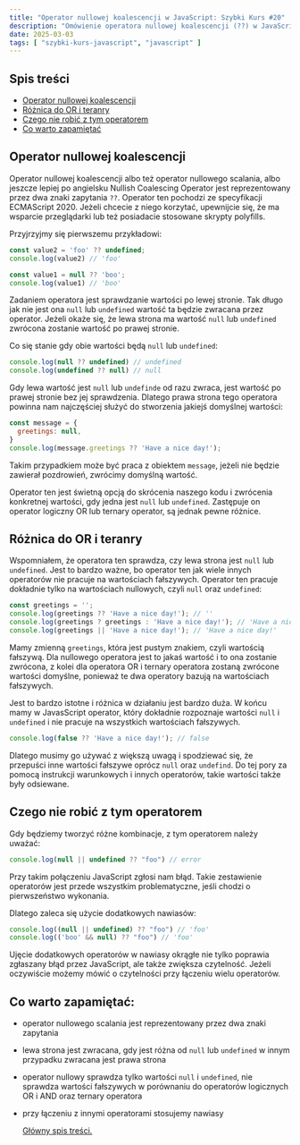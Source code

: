```yaml
---
title: "Operator nullowej koalescencji w JavaScript: Szybki Kurs #20"
description: "Omówienie operatora nullowej koalescencji (??) w JavaScript."
date: 2025-03-03
tags: [ "szybki-kurs-javascript", "javascript" ]
---
```


## Spis treści
* [Operator nullowej koalescencji](#operator-nullowej-koalescencji)
* [Różnica do OR i teranry](#roznica-do-or-i-teranry)
* [Czego nie robić z tym operatorem](#czego-nie-robic-z-tym-operatorem)
* [Co warto zapamiętać](#co-warto-zapamietac)

## <span id="operator-nullowej-koalescencji">Operator nullowej koalescencji</span>

Operator nullowej koalescencji albo też operator nullowego scalania, albo jeszcze lepiej po angielsku Nullish Coalescing Operator jest reprezentowany przez dwa znaki zapytania `??`. Operator ten pochodzi ze specyfikacji ECMAScript 2020. Jeżeli chcecie z niego korzytać, upewnijcie się, że ma wsparcie
przeglądarki lub też posiadacie stosowane skrypty polyfills.

Przyjrzyjmy się pierwszemu przykładowi:

```js
const value2 = 'foo' ?? undefined;
console.log(value2) // 'foo'

const value1 = null ?? 'boo';
console.log(value1) // 'boo'
```

Zadaniem operatora jest sprawdzanie wartości po lewej stronie. Tak długo jak nie jest ona `null` lub `undefined` wartość ta będzie zwracana przez operator. Jeżeli okaże się, że lewa strona ma wartość `null`  lub `undefined` zwrócona zostanie wartość po prawej stronie.

Co się stanie gdy obie wartości będą `null` lub `undefined`:

```js
console.log(null ?? undefined) // undefined
console.log(undefined ?? null) // null
```

Gdy lewa wartość jest `null` lub `undefinde` od razu zwraca, jest wartość po prawej stronie bez jej sprawdzenia. Dlatego prawa strona tego operatora powinna nam najczęściej służyć do stworzenia jakiejś domyślnej wartości:

```js
const message = {
  greetings: null,
}
console.log(message.greetings ?? 'Have a nice day!');
```

Takim przypadkiem może być praca z obiektem `message`, jeżeli nie będzie zawierał pozdrowień, zwrócimy domyślną wartość.

Operator ten jest świetną opcją do skrócenia naszego kodu i zwrócenia konkretnej wartości, gdy jedna jest `null`
lub `undefined`. Zastępuje on operator logiczny OR lub ternary operator, są jednak pewne różnice.

## <span id="roznica-do-or-i-teranry">Różnica do OR i teranry</span>

Wspomniałem, że operatora ten sprawdza, czy lewa strona jest `null` lub `undefined`. Jest to bardzo ważne, bo operator ten jak wiele innych operatorów nie pracuje na wartościach fałszywych. Operator ten pracuje dokładnie tylko na wartościach nullowych, czyli  `null` oraz `undefined`:

```js
const greetings = '';
console.log(greetings ?? 'Have a nice day!'); // ''
console.log(greetings ? greetings : 'Have a nice day!'); // 'Have a nice day!'
console.log(greetings || 'Have a nice day!'); // 'Have a nice day!'
```

Mamy zmienną `greetings`, która jest pustym znakiem, czyli wartością fałszywą. Dla nullowego operatora jest to jakaś wartość i to ona zostanie zwrócona, z kolei dla operatora OR i ternary operatora zostaną zwrócone wartości domyślne, ponieważ te dwa operatory bazują na wartościach fałszywych.

Jest to bardzo istotne i różnica w działaniu jest bardzo duża. W końcu mamy w JavasScript operator, który dokładnie rozpoznaje wartości `null` i `undefined` i nie pracuje na wszystkich wartościach fałszywych.

```js
console.log(false ?? 'Have a nice day!'); // false
```

Dlatego musimy go używać z większą uwagą i spodziewać się, że przepuści inne wartości fałszywe oprócz `null`
oraz `undefind`. Do tej pory za pomocą instrukcji warunkowych i innych operatorów, takie wartości także były odsiewane.

## <span id="czego-nie-robic-z-tym-operatorem">Czego nie robić z tym operatorem</span>

Gdy będziemy tworzyć różne kombinacje, z tym operatorem należy uważać:

```js
console.log(null || undefined ?? "foo") // error
```

Przy takim połączeniu JavaScript zgłosi nam błąd. Takie zestawienie operatorów jest przede wszystkim problematyczne, jeśli chodzi o pierwszeństwo wykonania.

Dlatego zaleca się użycie dodatkowych nawiasów:

```js
console.log((null || undefined) ?? "foo") // 'foo'
console.log(('boo' && null) ?? "foo") // 'foo'
```

Ujęcie dodatkowych operatorów w nawiasy okrągłe nie tylko poprawia zgłaszany błąd przez JavaScript, ale także zwiększa czytelność. Jeżeli oczywiście możemy mówić o czytelności przy łączeniu wielu operatorów.

## <span id="co-warto-zapamietac">Co warto zapamiętać:</span>

- operator nullowego scalania jest reprezentowany przez dwa znaki zapytania
- lewa strona jest zwracana, gdy jest różna od `null` lub `undefined` w innym przypadku zwracana jest prawa strona
- operator nullowy sprawdza tylko wartości `null` i `undefined`, nie sprawdza wartości fałszywych w porównaniu do operatorów logicznych OR i AND oraz ternary operatora
- przy łączeniu z innymi operatorami stosujemy nawiasy

  [Główny spis treści.](https://zacznijprogramowac.net/szybki-kurs-javascript/spis-tresci/)